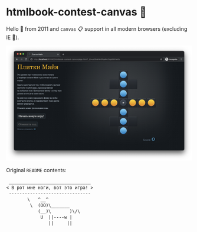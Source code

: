 # htmlbook-contest-canvas 👾

Hello 👋 from 2011 and `canvas` 📋 support in all modern browsers (excluding IE 🤬).

![Screenshot](game.png)

Original `README` contents:

```text
 _______________________________
< В рот мне ноги, вот это игра! >
 -------------------------------
        \   ^__^
         \  (OO)\_______
            (__)\       )\/\
             U  ||----w |
                ||     ||

```
